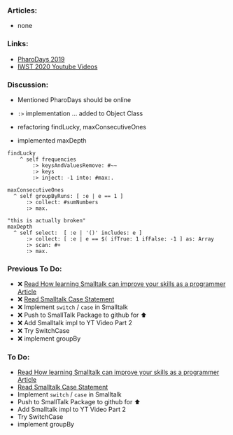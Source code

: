 ### Articles:

* none

### Links:

* [PharoDays 2019](https://pharo.org/2019PharoDays)
* [IWST 2020 Youtube Videos](https://www.youtube.com/playlist?list=PLLDCKIQIizc25pnrIJZv-NsbbT4_Go-du)

### Discussion:

* Mentioned PharoDays should be online

* `:>` implementation ... added to Object Class
* refactoring findLucky, maxConsecutiveOnes
* implemented maxDepth

```smalltalk
findLucky
	^ self frequencies 
	    :> keysAndValuesRemove: #~~
	    :> keys 
	    :> inject: -1 into: #max:.

maxConsecutiveOnes
  ^ self groupByRuns: [ :e | e == 1 ] 
      :> collect: #sumNumbers
      :> max.

"this is actually broken"
maxDepth
  ^ self select:  [ :e | '()' includes: e ]
      :> collect: [ :e | e == $( ifTrue: 1 ifFalse: -1 ] as: Array
      :> scan: #+
      :> max.
```

### Previous To Do:

* :x: [Read How learning Smalltalk can improve your skills as a programmer Article](https://smalltalkrenaissance.wordpress.com/2016/07/19/how-learning-smalltalk-can-improve-your-skills-as-a-programmer/)
* :x: [Read Smalltalk Case Statement](https://wiki.c2.com/?SmalltalkCaseStatement)
* :x: Implement `switch` / `case` in Smalltalk
* :x: Push to SmallTalk Package to github for :arrow_up:
* :x: Add Smalltalk impl to YT Video Part 2
* :x: Try SwitchCase
* :x: implement groupBy

### To Do:

* [Read How learning Smalltalk can improve your skills as a programmer Article](https://smalltalkrenaissance.wordpress.com/2016/07/19/how-learning-smalltalk-can-improve-your-skills-as-a-programmer/)
* [Read Smalltalk Case Statement](https://wiki.c2.com/?SmalltalkCaseStatement)
* Implement `switch` / `case` in Smalltalk
* Push to SmallTalk Package to github for :arrow_up:
* Add Smalltalk impl to YT Video Part 2
* Try SwitchCase
* implement groupBy

